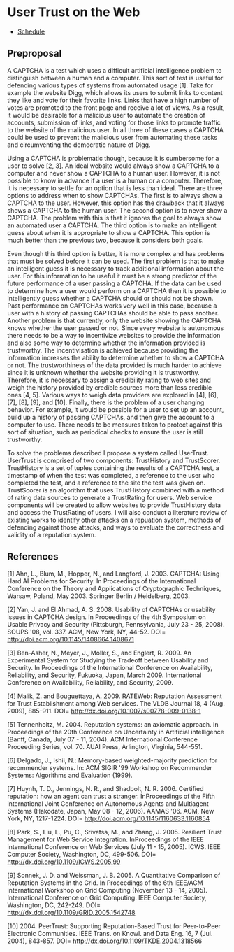 # User Trust on the Web

- [Schedule](http://github.com/blatyo/Thesis/blob/master/Schedule.md)

## Preproposal
A CAPTCHA is a test which uses a difficult artificial intelligence problem to distinguish between a human and a computer. This sort of test is useful for defending various types of systems from automated usage [1]. Take for example the website Digg, which allows its users to submit links to content they like and vote for their favorite links. Links that have a high number of votes are promoted to the front page and receive a lot of views. As a result, it would be desirable for a malicious user to automate the creation of accounts, submission of links, and voting for those links to promote traffic to the website of the malicious user. In all three of these cases a CAPTCHA could be used to prevent the malicious user from automating these tasks and circumventing the democratic nature of Digg.

Using a CAPTCHA is problematic though, because it is cumbersome for a user to solve [2, 3]. An ideal website would always show a CAPTCHA to a computer and never show a CAPTCHA to a human user. However, it is not possible to know in advance if a user is a human or a computer. Therefore, it is necessary to settle for an option that is less than ideal. There are three options to address when to show CAPTCHAs. The first is to always show a CAPTCHA to the user. However, this option has the drawback that it always shows a CAPTCHA to the human user. The second option is to never show a CAPTCHA. The problem with this is that it ignores the goal to always show an automated user a CAPTCHA. The third option is to make an intelligent guess about when it is appropriate to show a CAPTCHA. This option is much better than the previous two, because it considers both goals.

Even though this third option is better, it is more complex and has problems that must be solved before it can be used. The first problem is that to make an intelligent guess it is necessary to track additional information about the user. For this information to be useful it must be a strong predictor of the future performance of a user passing a CAPTCHA. If the data can be used to determine how a user would perform on a CAPTCHA then it is possible to intelligently guess whether a CAPTCHA should or should not be shown. Past performance on CAPTCHAs works very well in this case, because a user with a history of passing CAPTCHAs should be able to pass another. Another problem is that currently, only the website showing the CAPTCHA knows whether the user passed or not. Since every website is autonomous there needs to be a way to incentivize websites to provide the information and also some way to determine whether the information provided is trustworthy. The incentivisation is achieved because providing the information increases the ability to determine whether to show a CAPTCHA or not. The trustworthiness of the data provided is much harder to achieve since it is unknown whether the website providing it is trustworthy. Therefore, it is necessary to assign a credibility rating to web sites and weigh the history provided by credible sources more than less credible ones [4, 5]. Various ways to weigh data providers are explored in [4], [6], [7], [8], [9], and [10]. Finally, there is the problem of a user changing behavior. For example, it would be possible for a user to set up an account, build up a history of passing CAPTCHAs, and then give the account to a computer to use. There needs to be measures taken to protect against this sort of situation, such as periodical checks to ensure the user is still trustworthy.

To solve the problems described I propose a system called UserTrust. UserTrust is comprised of two components: TrustHistory and TrustScorer. TrustHistory is a set of tuples containing the results of a CAPTCHA test, a timestamp of when the test was completed, a reference to the user who completed the test, and a reference to the site the test was given on. TrustScorer is an algorithm that uses TrustHistory combined with a method of rating data sources to generate a TrustRating for users. Web service components will be created to allow websites to provide TrustHistory data and access the TrustRating of users. I will also conduct a literature review of existing works to identify other attacks on a repuation system, methods of defending against those attacks, and ways to evaluate the correctness and validity of a reputation system.

## References
[1] Ahn, L., Blum, M., Hopper, N., and Langford, J. 2003. CAPTCHA: Using Hard AI Problems for Security. In Proceedings of the International Conference on the Theory and Applications of Cryptographic Techniques, Warsaw, Poland, May 2003. Springer Berlin / Heidelberg, 2003.

[2] Yan, J. and El Ahmad, A. S. 2008. Usability of CAPTCHAs or usability issues in CAPTCHA design. In Proceedings of the 4th Symposium on Usable Privacy and Security (Pittsburgh, Pennsylvania, July 23 - 25, 2008). SOUPS '08, vol. 337. ACM, New York, NY, 44-52. DOI= http://doi.acm.org/10.1145/1408664.1408671

[3] Ben-Asher, N., Meyer, J., Moller, S., and Englert, R. 2009. An Experimental System for Studying the Tradeoff  between Usability and Security. In Proceedings of the International Conference on Availability, Reliability, and Security, Fukuoka, Japan, March 2009. International Conference on Availability, Reliability, and Security, 2009.

[4] Malik, Z. and Bouguettaya, A. 2009. RATEWeb: Reputation Assessment for Trust Establishment among Web services. The VLDB Journal 18, 4 (Aug. 2009), 885-911. DOI= http://dx.doi.org/10.1007/s00778-009-0138-1

[5] Tennenholtz, M. 2004. Reputation systems: an axiomatic approach. In Proceedings of the 20th Conference on Uncertainty in Artificial intelligence (Banff, Canada, July 07 - 11, 2004). ACM International Conference Proceeding Series, vol. 70. AUAI Press, Arlington, Virginia, 544-551.

[6] Delgado, J., Ishii, N.: Memory-based weighted-majority prediction for recommender systems. In: ACM SIGIR '99 Workshop on Recommender Systems: Algorithms and Evaluation (1999).

[7] Huynh, T. D., Jennings, N. R., and Shadbolt, N. R. 2006. Certified reputation: how an agent can trust a stranger. InProceedings of the Fifth international Joint Conference on Autonomous Agents and Multiagent Systems (Hakodate, Japan, May 08 - 12, 2006). AAMAS '06. ACM, New York, NY, 1217-1224. DOI= http://doi.acm.org/10.1145/1160633.1160854

[8] Park, S., Liu, L., Pu, C., Srivatsa, M., and Zhang, J. 2005. Resilient Trust Management for Web Service Integration. InProceedings of the IEEE international Conference on Web Services (July 11 - 15, 2005). ICWS. IEEE Computer Society, Washington, DC, 499-506. DOI= http://dx.doi.org/10.1109/ICWS.2005.99

[9] Sonnek, J. D. and Weissman, J. B. 2005. A Quantitative Comparison of Reputation Systems in the Grid. In Proceedings of the 6th IEEE/ACM international Workshop on Grid Computing (November 13 - 14, 2005). International Conference on Grid Computing. IEEE Computer Society, Washington, DC, 242-249. DOI= http://dx.doi.org/10.1109/GRID.2005.1542748

[10] 2004. PeerTrust: Supporting Reputation-Based Trust for Peer-to-Peer Electronic Communities. IEEE Trans. on Knowl. and Data Eng. 16, 7 (Jul. 2004), 843-857. DOI= http://dx.doi.org/10.1109/TKDE.2004.1318566
